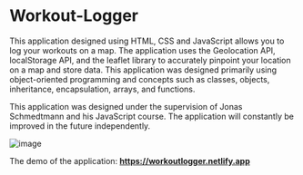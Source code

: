 # Workout-Logger

This application designed using HTML, CSS and JavaScript allows you to log your workouts on a map. The application uses the Geolocation API, localStorage API, and
the leaflet library to accurately pinpoint your location on a map and store data. This application was designed primarily using object-oriented 
programming and concepts such as classes, objects, inheritance,
encapsulation, arrays, and functions. 

This application was designed under the supervision of Jonas Schmedtmann and his JavaScript course. The application will constantly
be improved in the future independently. 

![image](https://user-images.githubusercontent.com/79553858/131171018-56636ada-9164-4cee-af83-614ddcdd0838.png)


The demo of the application: **https://workoutlogger.netlify.app**
